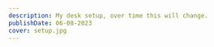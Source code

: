 ```yaml
---
description: My desk setup, over time this will change.
publishDate: 06-08-2023
cover: setup.jpg
---
```

